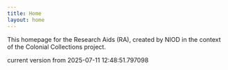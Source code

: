 ```yaml
---
title: Home
layout: home
---
```


This homepage for the Research Aids (RA), created by NIOD in the context of the Colonial Collections project. 


current version from 2025-07-11 12:48:51.797098